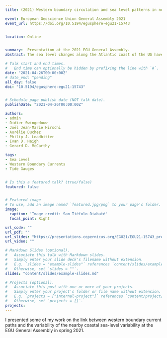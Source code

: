 ```yaml
---
title: (2021) Western boundary circulation and sea level patterns in northern hemisphere oceans

event: European Geoscience Union General Assembly 2021
event_url: https://doi.org/10.5194/egusphere-egu21-15743


location: Online


summary:  Presentation at the 2021 EGU General Assembly.
abstract: The sea level changes along the Atlantic coast of the US have received a lot of attention recently because of an increased rate of rise north of the Gulf Stream separation point since the late 1980s (Sallenger et al., 2012 ; Boon, 2012). While sea-level rise is a major issue for coastal community, sea-level measurements in the region are key to understand the past of the nearby Gulf Stream and the large-scale ocean dynamics. Tide gauges on the coastline have measured the inshore sea-level for many decades and provide a unique window on past oceanic circulation. So far, numerous studies have linked the interannual to multi-decadal coastal sea-level changes to ocean dynamics, including the Gulf Stream strength, the divergence of the Sverdrup transport in the basin interior and the Atlantic meridional overturning circulation. However, other studies argue that local and regional processes, such as the alongshore winds or the river discharges, are processes of greater importance to the coastal sea level. The general picture in the Atlantic is hence unclear. Yet, the northwest Atlantic is not the only western boundary region where sea-level has been well sampled. In this study we extend the analysis to the northwest Pacific, where links between the state of the Kuroshio and sea-level are evident (Kawabe, 2005; Sasaki et al., 2014). We discuss similarities and dissimilarities between the western boundary regions. We show for each basin, that the inshore sea level upstream the separation points is in sustained agreement with the meridional shifts of the western boundary current extension. This indicates that long duration tide gauges, such as Fernandina Beach (US) and Hosojima (Japan) could be used as proxies for the Gulf Stream North Wall and the Kuroshio Extension state, respectively.

# Talk start and end times.
#   End time can optionally be hidden by prefixing the line with `#`.
date: "2021-04-26T00:00:00Z"
# date_end: "pending"
all_day: false
doi: "10.5194/egusphere-egu21-15743"


# Schedule page publish date (NOT talk date).
publishDate: "2021-04-26T00:00:00Z"

authors:
- admin
- Didier Swingedouw
- Joël Jean-Marie Hirschi
- Aurélie Duchez
- Philip J. Leadbitter
- Ivan D. Haigh
- Gerard D. McCarthy

tags:
- Sea Level
- Western Boundary Currents
- Tide Gauges


# Is this a featured talk? (true/false)
featured: false


# Featured image
# To use, add an image named `featured.jpg/png` to your page's folder.
image:
  caption: 'Image credit: Sam Tiéfolo Diabaté'
  focal_point: Right

url_code: ""
url_pdf: ""
url_slides: "https://presentations.copernicus.org/EGU21/EGU21-15743_presentation.pdf"
url_video: ""

# Markdown Slides (optional).
#   Associate this talk with Markdown slides.
#   Simply enter your slide deck's filename without extension.
#   E.g. `slides = "example-slides"` references `content/slides/example-slides.md`.
#   Otherwise, set `slides = ""`.
slides: "content/slides/example-slides.md"

# Projects (optional).
#   Associate this post with one or more of your projects.
#   Simply enter your project's folder or file name without extension.
#   E.g. `projects = ["internal-project"]` references `content/project/deep-learning/index.md`.
#   Otherwise, set `projects = []`.
projects:
---
```


I presented some of my work on the link between western boundary current paths and the variability of the nearby coastal sea-level variability at the EGU General Assembly in spring 2021.
